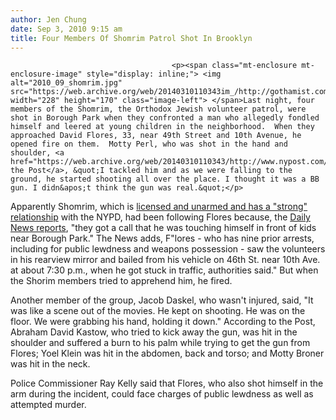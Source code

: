 ```yaml
---
author: Jen Chung
date: Sep 3, 2010 9:15 am
title: Four Members Of Shomrim Patrol Shot In Brooklyn
---
```


	
										<p><span class="mt-enclosure mt-enclosure-image" style="display: inline;"> <img alt="2010_09_shomrim.jpg" src="https://web.archive.org/web/20140310110343im_/http://gothamist.com/attachments/jen/2010_09_shomrim.jpg" width="228" height="170" class="image-left"> </span>Last night, four members of the Shomrim, the Orthodox Jewish volunteer patrol, were shot in Borough Park when they confronted a man who allegedly fondled himself and leered at young children in the neighborhood.  When they approached David Flores, 33, near 49th Street and 10th Avenue, he opened fire on them.  Motty Perl, who was shot in the hand and shoulder, <a href="https://web.archive.org/web/20140310110343/http://www.nypost.com/p/news/local/brooklyn/klyn_patrol_shot_0hNu6RCgtqft4Q2YbwptTN#ixzz0yTLBUVmd">told the Post</a>, &quot;I tackled him and as we were falling to the ground, he started shooting all over the place. I thought it was a BB gun. I didn&apos;t think the gun was real.&quot;</p>

<p>Apparently Shomrim, which is <a href="https://web.archive.org/web/20140310110343/http://www.nytimes.com/2010/09/03/nyregion/03shot.html?_r=2&amp;hpw">licensed and unarmed and has a &quot;strong&quot; relationship</a> with the NYPD, had been following Flores  because, the <a href="https://web.archive.org/web/20140310110343/http://www.nydailynews.com/ny_local/2010/09/03/2010-09-03_shomrim_members_shot_in_attack.html">Daily News reports</a>, &quot;they got a call that he was touching himself in front of kids near Borough Park.&quot; The News adds, F&quot;lores - who has nine prior arrests, including for public lewdness and weapons possession - saw the volunteers in his rearview mirror and bailed from his vehicle on 46th St. near 10th Ave. at about 7:30 p.m., when he got stuck in traffic, authorities said.&quot; But when the Shorim members tried to apprehend him, he fired.</p>

<p>Another member of the group, Jacob Daskel, who wasn&apos;t injured, said, &quot;It was like a scene out of the movies. He kept on shooting. He was on the floor.  We were grabbing his hand, holding it down.&quot; According to the Post, Abraham David Kastow, who tried to kick away the gun, was hit in the shoulder and suffered a burn to his palm while trying to get the gun from Flores; Yoel Klein was hit in the abdomen, back and torso; and Motty Broner was hit in the neck.  </p>

<p>Police Commissioner Ray Kelly said that Flores, who also shot himself in the arm during the incident, could face charges of public lewdness as well as attempted murder.</p>					
										
									
				